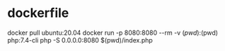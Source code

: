 # dockerfile

docker pull ubuntu:20.04
docker run -p 8080:8080 --rm -v $(pwd):$(pwd) php:7.4-cli php -S 0.0.0.0:8080 $(pwd)/index.php

